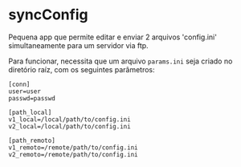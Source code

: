 # syncConfig
Pequena app que permite editar e enviar 2 arquivos 'config.ini' simultaneamente para um servidor via ftp.

Para funcionar, necessita que um arquivo `params.ini` seja criado no diretório raíz, com os seguintes parâmetros:

```
[conn]
user=user
passwd=passwd

[path_local]
v1_local=/local/path/to/config.ini
v2_local=/local/path/to/config.ini

[path_remoto]
v1_remoto=/remote/path/to/config.ini
v2_remoto=/remote/path/to/config.ini
```
